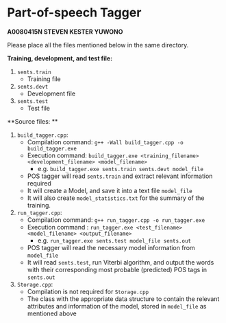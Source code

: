 Part-of-speech Tagger
================================
**A0080415N STEVEN KESTER YUWONO**

Please place all the files mentioned below in the same directory.  

**Training, development, and test file:**

1. `sents.train`  
    - Training file  
2. `sents.devt`  
    - Development file  
3. `sents.test`  
    - Test file  
    
**Source files:  **

1. `build_tagger.cpp`:  
    - Compilation command: `g++ -Wall build_tagger.cpp -o build_tagger.exe`  
    - Execution command: `build_tagger.exe <training_filename> <development_filename> <model_filename>`  
      - e.g. `build_tagger.exe sents.train sents.devt model_file`  
    - POS tagger will read `sents.train` and extract relevant information required  
    - It will create a Model, and save it into a text file `model_file`  
    - It will also create `model_statistics.txt` for the summary of the training.  
2. `run_tagger.cpp`:  
    - Compilation command: `g++ run_tagger.cpp -o run_tagger.exe`  
    - Execution command : `run_tagger.exe <test_filename> <model_filename> <output_filename>`  
      - e.g. `run_tagger.exe sents.test model_file sents.out`  
    - POS tagger will read the necessary model information from `model_file`  
    - It will read `sents.test`, run Viterbi algorithm, and output the words with their corresponding most probable (predicted) POS tags in `sents.out`  
3. `Storage.cpp`:  
    - Compilation is not required for `Storage.cpp`  
    - The class with the appropriate data structure to contain the relevant attributes and information of the model, stored in `model_file` as mentioned above  